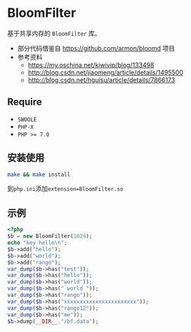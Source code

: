 # BloomFilter
基于共享内存的 `BloomFilter` 库。

* 部分代码借鉴自 <https://github.com/armon/bloomd> 项目
* 参考资料
  * <https://my.oschina.net/kiwivip/blog/133498>
  * <http://blog.csdn.net/jiaomeng/article/details/1495500>
  * <http://blog.csdn.net/hguisu/article/details/7866173>

## Require

* `SWOOLE`
* `PHP-X`
* `PHP >= 7.0`

## 安装使用

```bash
make && make install
```

到`php.ini`添加`extension=BloomFilter.so`

## 示例

```php
<?php
$b = new BloomFilter(1024);
echo "key hello\n";
$b->add("hello");
$b->add("world");
$b->add("rango");
var_dump($b->has("test"));
var_dump($b->has("hello"));
var_dump($b->has("world"));
var_dump($b->has(" world "));
var_dump($b->has("rango"));
var_dump($b->has("xxxxxxxxxxxxxxxxxxxxxxx"));
var_dump($b->has("rango12"));
var_dump($b->has("me"));
$b->dump(__DIR__."/bf.data");
```
